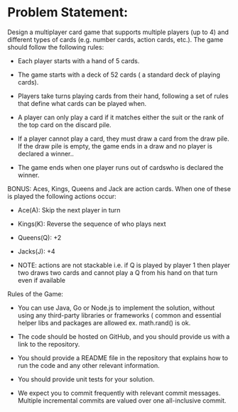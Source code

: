 # Problem Statement:
Design a multiplayer card game that supports multiple players (up to 4) and different types of cards (e.g. number cards, action cards, etc.). The game should follow the following rules:

- Each player starts with a hand of 5 cards.

- The game starts with a deck of 52 cards ( a standard deck of playing cards).

- Players take turns playing cards from their hand, following a set of rules that define what cards can be played when.

- A player can only play a card if it matches either the suit or the rank of the top card on the discard pile.

- If a player cannot play a card, they must draw a card from the draw pile. If the draw pile is empty, the game ends in a draw and no player is declared a winner..

- The game ends when one player runs out of cardswho is declared the winner.

BONUS: Aces, Kings, Queens and Jack are action cards. When one of these is played the following actions occur:

- Ace(A): Skip the next player in turn

- Kings(K): Reverse the sequence of who plays next 

- Queens(Q): +2

- Jacks(J): +4

- NOTE: actions are not stackable i.e. if Q is played by player 1 then player two draws two cards and cannot play a Q from his hand on that turn even if available

Rules of the Game:
- You can use Java, Go or Node.js to implement the solution, without using any third-party libraries or frameworks ( common and essential helper libs and packages are allowed ex. math.rand() is ok.

- The code should be hosted on GitHub, and you should provide us with a link to the repository.

- You should provide a README file in the repository that explains how to run the code and any other relevant information.

- You should provide unit tests for your solution.

- We expect you to commit frequently with relevant commit messages. Multiple incremental commits are valued over one all-inclusive commit.
